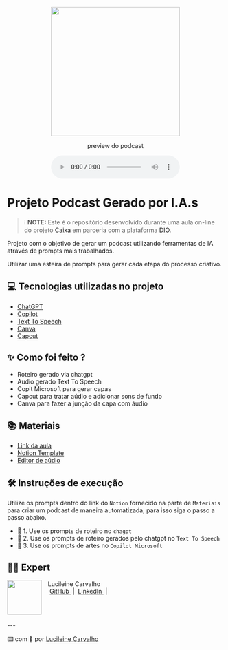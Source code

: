 <p align="center">
<img 
    src="https://github.com/LUCILEINE/imag/blob/main/Capa_Podcast.jpg"
    width="300"
/>
</p>

<p align="center">
<a href="https://canva.com>https://www.canva.com/design/DAGVuRkYhik/2scDVgzfX1mX7coemII0Mw/edit/"/>       
    
<a 
    href="https://canva.com/"/>

</a>
</p>

<p align="center">
    preview do podcast
</p>

<div align="center">
    <audio src="output/podcast_editado.MP3" controls title="Podcast editado"></audio>
</div>

# Projeto Podcast Gerado por I.A.s


 > ℹ️ **NOTE:** Este é o repositório desenvolvido durante uma aula on-line do projeto [Caixa](https://caixanoticias.caixa.gov.br/Paginas/Not%C3%ADcias/2024/10-OUTUBRO/CAIXA-oferece-bolsas-de-estudo-para-aprendizado-acelerado-em-tecnologia.aspx) em parceria com a plataforma [DIO](https://dio.me).

Projeto com o objetivo de gerar um podcast utilizando ferramentas de IA através de prompts mais trabalhados.

Utilizar uma esteira de prompts para gerar cada etapa do processo criativo.

## 💻 Tecnologias utilizadas no projeto

- [ChatGPT](https://chatgpt.com/) 
- [Copilot](https://copilot.microsoft.com/onboarding)
- [Text To Speech](https://www.text-to-speech.online/)
- [Canva](https://www.canva.com/)
- [Capcut](https://www.capcut.com/pt-br/)

## ✨ Como foi feito ?

- Roteiro gerado via chatgpt
- Audio gerado Text To Speech
- Copit Microsoft para gerar capas
- Capcut para tratar aúdio e adicionar sons de fundo
- Canva para fazer a junção da capa com áudio

  
## 📚 Materiais

- [Link da aula](https://web.dio.me/lab/criando-um-podcast-com-ias/learning/14404448-7f07-4145-aa33-7be543a13afe?back=/play)
- [Notion Template](https://www.notion.so/)
- [Editor de aúdio](https://www.capcut.com/my-edit?enter_from=login&start_tab=video)


## 🛠️ Instruções de execução

Utilize os prompts dentro do link do `Notion` fornecido na parte de `Materiais` para criar um podcast de maneira automatizada, para isso siga o passo a passo abaixo.

- 🤖 1. Use os prompts de roteiro no `chagpt`
- 🤖 2. Use os prompts de roteiro gerados pelo chatgpt no  `Text To Speech`
- 🤖 3. Use os prompts de artes no `Copilot Microsoft`


## 👨‍💻 Expert

<p>
    <img 
      align=left 
      margin=10 
      width=80 
      src="https://avatars.githubusercontent.com/u/137401475?v=4"
    />
    <p>&nbsp&nbsp&nbspLucileine Carvalho<br>
    &nbsp&nbsp&nbsp
    <a 
        href="https://github.com/lucileine">
        GitHub
    </a>
    &nbsp;|&nbsp;
    <a 
        href="www.linkedin.com/in/lucileine-carvalho/">
        LinkedIn
    </a>
    &nbsp;|&nbsp;
    </p>
<br/><br/>
<p>
---

⌨️ com 💜 por [Lucileine Carvalho](https://github.com/lucileine)

